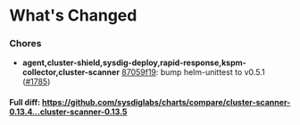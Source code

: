 # What's Changed

### Chores
- **agent,cluster-shield,sysdig-deploy,rapid-response,kspm-collector,cluster-scanner** [87059f19](https://github.com/sysdiglabs/charts/commit/87059f1992b6bf1c133ef96937ea2da90fa7d8a1): bump helm-unittest to v0.5.1 ([#1785](https://github.com/sysdiglabs/charts/issues/1785))
#### Full diff: https://github.com/sysdiglabs/charts/compare/cluster-scanner-0.13.4...cluster-scanner-0.13.5
